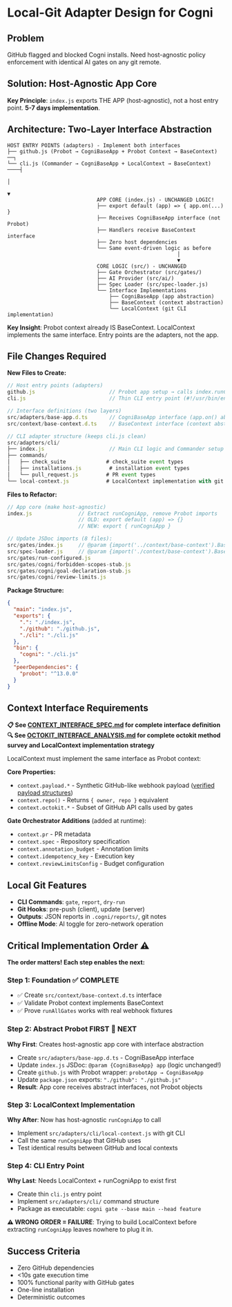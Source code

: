 # Local-Git Adapter Design for Cogni

## Problem
GitHub flagged and blocked Cogni installs. Need host-agnostic policy enforcement with identical AI gates on any git remote.

## Solution: Host-Agnostic App Core
**Key Principle**: `index.js` exports THE APP (host-agnostic), not a host entry point. **5-7 days implementation**.

## Architecture: Two-Layer Interface Abstraction
```
HOST ENTRY POINTS (adapters) - Implement both interfaces
├── github.js (Probot → CogniBaseApp + Probot Context → BaseContext) ──┐
└── cli.js (Commander → CogniBaseApp + LocalContext → BaseContext) ────┤
                                                                       │
                                                                       ▼
                             APP CORE (index.js) - UNCHANGED LOGIC!
                             ├── export default (app) => { app.on(...) }
                             ├── Receives CogniBaseApp interface (not Probot)
                             ├── Handlers receive BaseContext interface
                             ├── Zero host dependencies
                             └── Same event-driven logic as before
                                                       │
                                                       ▼
                             CORE LOGIC (src/) - UNCHANGED
                             ├── Gate Orchestrator (src/gates/)
                             ├── AI Provider (src/ai/)
                             ├── Spec Loader (src/spec-loader.js)
                             └── Interface Implementations
                                 ├── CogniBaseApp (app abstraction)
                                 ├── BaseContext (context abstraction)
                                 └── LocalContext (git CLI implementation)
```

**Key Insight**: Probot context already IS BaseContext. LocalContext implements the same interface. Entry points are the adapters, not the app.

## File Changes Required

**New Files to Create:**
```javascript
// Host entry points (adapters)
github.js                        // Probot app setup → calls index.runCogniApp
cli.js                           // Thin CLI entry point (#!/usr/bin/env node)

// Interface definitions (two layers)
src/adapters/base-app.d.ts       // CogniBaseApp interface (app.on() abstraction)  
src/context/base-context.d.ts    // BaseContext interface (context abstraction)

// CLI adapter structure (keeps cli.js clean)
src/adapters/cli/
├── index.js                     // Main CLI logic and Commander setup
├── commands/
│   ├── check_suite             # check_suite event types
│   ├── installations.js         # installation event types
│   └── pull_request.js         # PR event types
└── local-context.js            # LocalContext implementation with git CLI
```

**Files to Refactor:**
```javascript
// App core (make host-agnostic)
index.js               // Extract runCogniApp, remove Probot imports
                       // OLD: export default (app) => {}
                       // NEW: export { runCogniApp }

// Update JSDoc imports (8 files):
src/gates/index.js     // @param {import('../context/base-context').BaseContext}
src/spec-loader.js     // @param {import('./context/base-context').BaseContext}  
src/gates/run-configured.js
src/gates/cogni/forbidden-scopes-stub.js
src/gates/cogni/goal-declaration-stub.js  
src/gates/cogni/review-limits.js
```

**Package Structure:**
```json
{
  "main": "index.js",
  "exports": {
    ".": "./index.js",
    "./github": "./github.js", 
    "./cli": "./cli.js"
  },
  "bin": {
    "cogni": "./cli.js"
  },
  "peerDependencies": {
    "probot": "^13.0.0"
  }
}
```

## Context Interface Requirements

**📋 See [CONTEXT_INTERFACE_SPEC.md](./CONTEXT_INTERFACE_SPEC.md) for complete interface definition**
**🔍 See [OCTOKIT_INTERFACE_ANALYSIS.md](./OCTOKIT_INTERFACE_ANALYSIS.md) for complete octokit method survey and LocalContext implementation strategy**

LocalContext must implement the same interface as Probot context:

**Core Properties:**
- `context.payload.*` - Synthetic GitHub-like webhook payload ([verified payload structures](./CONTEXT_INTERFACE_SPEC.md#captured-webhook-fixtures))
- `context.repo()` - Returns `{ owner, repo }` equivalent  
- `context.octokit.*` - Subset of GitHub API calls used by gates

**Gate Orchestrator Additions** (added at runtime):
- `context.pr` - PR metadata 
- `context.spec` - Repository specification
- `context.annotation_budget` - Annotation limits
- `context.idempotency_key` - Execution key
- `context.reviewLimitsConfig` - Budget configuration

## Local Git Features
- **CLI Commands**: `gate`, `report`, `dry-run`
- **Git Hooks**: pre-push (client), update (server) 
- **Outputs**: JSON reports in `.cogni/reports/`, git notes
- **Offline Mode**: AI toggle for zero-network operation

## Critical Implementation Order ⚠️

**The order matters! Each step enables the next:**

### Step 1: Foundation ✅ COMPLETE
- ✅ Create `src/context/base-context.d.ts` interface
- ✅ Validate Probot context implements BaseContext  
- ✅ Prove `runAllGates` works with real webhook fixtures

### Step 2: Abstract Probot FIRST 🔄 **NEXT**
**Why First**: Creates host-agnostic app core with interface abstraction
- Create `src/adapters/base-app.d.ts` - CogniBaseApp interface
- Update `index.js` JSDoc: `@param {CogniBaseApp} app` (logic unchanged!)
- Create `github.js` with Probot wrapper: `probotApp → CogniBaseApp`
- Update `package.json` exports: `"./github": "./github.js"`
- **Result**: App core receives abstract interfaces, not Probot objects

### Step 3: LocalContext Implementation  
**Why After**: Now has host-agnostic `runCogniApp` to call
- Implement `src/adapters/cli/local-context.js` with git CLI
- Call the same `runCogniApp` that GitHub uses
- Test identical results between GitHub and local contexts

### Step 4: CLI Entry Point
**Why Last**: Needs LocalContext + runCogniApp to exist first  
- Create thin `cli.js` entry point
- Implement `src/adapters/cli/` command structure
- Package as executable: `cogni gate --base main --head feature`

**⚠️ WRONG ORDER = FAILURE**: Trying to build LocalContext before extracting `runCogniApp` leaves nowhere to plug it in.

## Success Criteria
- Zero GitHub dependencies
- <10s gate execution time
- 100% functional parity with GitHub gates
- One-line installation
- Deterministic outcomes
